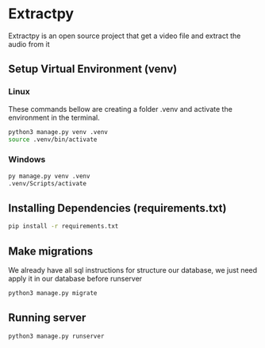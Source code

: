 # Extractpy

Extractpy is an open source project that get a video file and extract the audio from it

## Setup Virtual Environment (venv)

### Linux

These commands bellow are creating a folder .venv and activate the environment in the terminal.

```bash
python3 manage.py venv .venv
source .venv/bin/activate
```

### Windows

```bash
py manage.py venv .venv
.venv/Scripts/activate
```

## Installing Dependencies (requirements.txt)

```bash
pip install -r requirements.txt
```

## Make migrations

We already have all sql instructions for structure our database, we just need apply it in our database before runserver

```bash
python3 manage.py migrate
```

## Running server

```bash
python3 manage.py runserver
```
